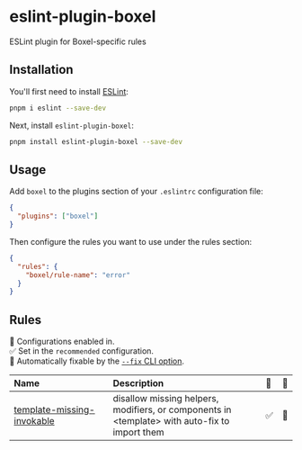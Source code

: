 # eslint-plugin-boxel

ESLint plugin for Boxel-specific rules

## Installation

You'll first need to install [ESLint](https://eslint.org/):

```sh
pnpm i eslint --save-dev
```

Next, install `eslint-plugin-boxel`:

```sh
pnpm install eslint-plugin-boxel --save-dev
```

## Usage

Add `boxel` to the plugins section of your `.eslintrc` configuration file:

```json
{
  "plugins": ["boxel"]
}
```

Then configure the rules you want to use under the rules section:

```json
{
  "rules": {
    "boxel/rule-name": "error"
  }
}
```

## Rules
<!-- begin auto-generated rules list -->

💼 Configurations enabled in.\
✅ Set in the `recommended` configuration.\
🔧 Automatically fixable by the [`--fix` CLI option](https://eslint.org/docs/user-guide/command-line-interface#--fix).

| Name                                                                   | Description                                                                                     | 💼 | 🔧 |
| :--------------------------------------------------------------------- | :---------------------------------------------------------------------------------------------- | :- | :- |
| [template-missing-invokable](docs/rules/template-missing-invokable.md) | disallow missing helpers, modifiers, or components in \<template\> with auto-fix to import them | ✅  | 🔧 |

<!-- end auto-generated rules list -->

<!-- TODO: Add rule documentation as rules are developed -->
```
